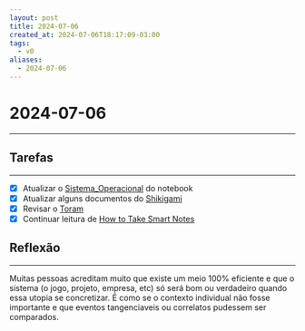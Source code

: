 ```yaml
---
layout: post
title: 2024-07-06
created_at: 2024-07-06T18:17:09-03:00
tags:
  - v0
aliases:
  - 2024-07-06
---
```

# 2024-07-06
----
## Tarefas
---
 - [X] Atualizar o [Sistema_Operacional](api/2024/06/30/2024-06-30-Sistema_Operacional.md) do notebook
 - [x] Atualizar alguns documentos do [Shikigami](api/2024/06/30/2024-06-30-Shikigami.md)
 - [x] Revisar o [Toram](_draft/2024-07-06-Toram.md)
 - [x] Continuar leitura de [How to Take Smart Notes](_draft/How%20to%20Take%20Smart%20Notes.md)

##  Reflexão
---
Muitas pessoas acreditam muito que existe um meio 100% eficiente e que o sistema (o jogo, projeto, empresa, etc) só será bom ou verdadeiro quando essa utopia se concretizar. É como se o contexto individual não fosse importante e que eventos tangenciaveis ou correlatos pudessem ser comparados.